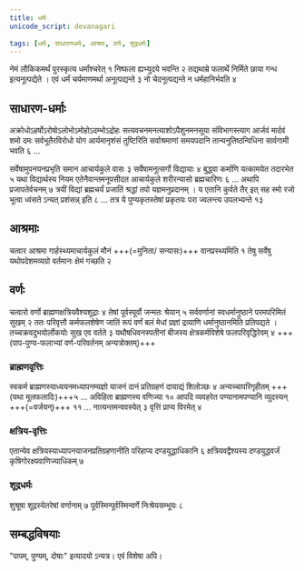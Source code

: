 ```yaml
---  
title: धर्मः  
unicode_script: devanagari  
  
tags: [धर्मः, साधारणधर्मः, आश्रमः, वर्णः, शूद्रधर्मः]
--- 
```


नेमं लौकिकमर्थं पुरस्कृत्य धर्मांश्चरेत् १ निष्फला ह्यभ्युदये भवन्ति २ तद्यथाम्रे फलार्थे निर्मिते छाया गन्ध इत्यनूत्पद्येते । एवं धर्मं चर्यमाणमर्था अनूत्पद्यन्ते ३ नो चेदनूत्पद्यन्ते न धर्महानिर्भवति ४

## साधारण-धर्माः
अक्रोधोऽहर्षोऽरोषोऽलोभोऽमोहोऽदम्भोऽद्रोहः सत्यवचनमनत्याशोऽपैशुनमनसूया संविभागस्त्याग आर्जवं मार्दवं शमो दमः सर्वभूतैरविरोधो योग आर्यमानृशंसं तुष्टिरिति सर्वाश्रमाणां समयपदानि तान्यनुतिष्ठन्विधिना सार्वगामी भवति ६ … 

सर्वेषामुपनयनप्रभृति समान आचार्यकुले वासः ३ सर्वेषामनूत्सर्गो विद्यायाः ४ बुद्ध्वा कर्माणि यत्कामयेत तदारभेत ५ यथा विद्यार्थस्य नियम एतेनैवान्तमनूपसीदत आचार्यकुले शरीरन्यासो ब्रह्मचारिणः ६ … अथापि प्रजापतेर्वचनम् ७ त्रयीं विद्यां ब्रह्मचर्यं प्रजातिं श्रद्धां तपो यज्ञमनुप्रदानम् । य एतानि कुर्वते तैर् इत् सह स्मो रजो भूत्वा ध्वंसते ऽन्यत् प्रशंसन्न् इति ८ … तत्र ये पुण्यकृतस्तेषां प्रकृतयः परा ज्वलन्त्य उपलभ्यन्ते १३ 

## आश्रमाः
चत्वार आश्रमा गार्हस्थ्यमाचार्यकुलं मौनं +++(=मुनिता/ सन्यासः)+++ वानप्रस्थ्यमिति १ तेषु सर्वेषु यथोपदेशमव्यग्रो वर्तमानः क्षेमं गच्छति २ 

## वर्णः
चत्वारो वर्णो ब्राह्मणक्षत्रियवैश्यशूद्राः ४ तेषां पूर्वस्पूर्वो जन्मतः श्रेयान् ५
सर्ववर्णानां स्वधर्मानुष्ठाने परमपरिमितं सुखम् २ ततः परिवृत्तौ कर्मफलशेषेण जातिं रूपं वर्णं बलं मेधां प्रज्ञां द्रव्याणि धर्मानुष्ठानमिति प्रतिपद्यते । तच्चक्रवदुभयोर्लोकयोः सुख एव वर्तते ३ यथौषधिवनस्पतीनां बीजस्य क्षेत्रकर्मविशेषे फलपरिवृद्धिरेवम् ४ 
+++(पाप-पुण्य-फलाभ्यां वर्ण-परिवर्तनम् अन्यत्रोक्तम्)+++

### ब्राह्मणवृत्तिः
स्वकर्म ब्राह्मणस्याध्ययनमध्यापनम्यज्ञो याजनं दानं प्रतिग्रहणं दायाद्यं शिलोञ्छः ४ अन्यच्चापरिगृहीतम् +++(यथा मूलफलादिः)+++५  … अविहिता ब्राह्मणस्य वणिज्या १० आपदि व्यवहरेत पण्यानामपण्यानि व्युदस्यन् +++(=वर्जयन्)+++ ११ …  नात्यन्तमन्ववस्येत् ३ वृत्तिं प्राप्य विरमेत् ४ 

### क्षत्रिय-वृत्तिः
एतान्येव क्षत्रियस्याध्यापनयाजनप्रतिग्रहणानीति परिहाप्य दण्डयुद्धाधिकानि ६ क्षत्रियवद्वैश्यस्य दण्डयुद्धवर्जं कृषिगोरक्ष्यवाणिज्याधिकम् ७ 

### शूद्रधर्मः
शुश्रूषा शूद्रस्येतरेषां वर्णानाम् ७ पूर्वस्मिन्पूर्वस्मिन्वर्णे निःश्रेयसम्भूयः ८

## सम्बद्धविषयाः
"पापम्, पुण्यम्, दोषाः" इत्यादयो ऽन्यत्र। एवं विशेषा अपि।
